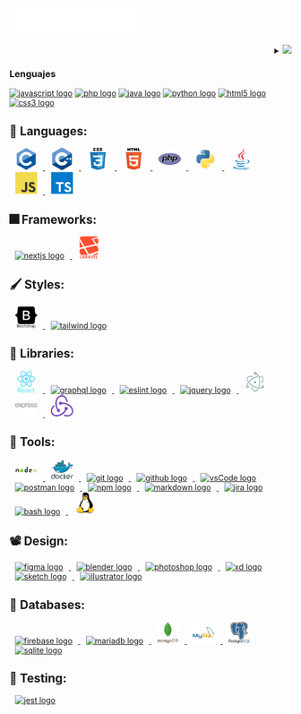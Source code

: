 <img src="Images/svg/header_es.svg"></img>


<details align="right">
<summary><img src="https://img.icons8.com/color/48/google-translate.png" height="30"></summary>  

<table align="right">
 <tr><td><a href="README.md"><img src="Images/colombia.png" height="13"> Español </a></td></tr>
 <tr><td><a href="README_fr.md"><img src="Images/usa.png" height="13">   Ingles </a></td></tr>
</table>

</details>




### Lenguajes
<div align="left">  
<a href="https://www.javascript.com/" target="_blank" rel="noreferrer"><img src="https://cdn.jsdelivr.net/gh/devicons/devicon/icons/javascript/javascript-original.svg" height="40" width="50" alt="javascript logo"/></a>  
<a href="https://www.php.net/" target="_blank" rel="noreferrer"><img src="https://cdn.jsdelivr.net/gh/devicons/devicon/icons/php/php-original.svg" height="40" width="50" alt="php logo"  /></a>  
<a href="https://www.java.com/" target="_blank" rel="noreferrer"><img src="https://cdn.jsdelivr.net/gh/devicons/devicon/icons/java/java-original.svg" height="40" width="50" alt="java logo"  /></a>  
<a href="https://www.python.org/" target="_blank" rel="noreferrer"><img src="https://cdn.jsdelivr.net/gh/devicons/devicon/icons/python/python-original.svg" height="40" width="50" alt="python logo"  /></a> 
<a href="https://en.wikipedia.org/wiki/HTML5" target="_blank" rel="noreferrer"><img src="https://cdn.jsdelivr.net/gh/devicons/devicon/icons/html5/html5-original.svg" height="40" width="50" alt="html5 logo"  /></a>  
<a href="https://www.w3schools.com/css/" target="_blank" rel="noreferrer"><img src="https://cdn.jsdelivr.net/gh/devicons/devicon/icons/css3/css3-original.svg" height="40" width="50" alt="css3 logo"  /></a>  
</div>

###

## :rocket: Languages:
<tr>
  <td>
    <a href="https://www.cprogramming.com/" target="_blank" rel="noreferrer">
      <img src="https://raw.githubusercontent.com/devicons/devicon/master/icons/c/c-original.svg" alt="c logo" width="40" height="40" hspace="10" />
    </a>
  </td>
  <td>
    <a href="https://www.w3schools.com/cpp/" target="_blank" rel="noreferrer">
      <img src="https://raw.githubusercontent.com/devicons/devicon/master/icons/cplusplus/cplusplus-original.svg" alt="cplusplus logo" width="40" height="40" hspace="10" />
    </a>
  </td>
  <td>
    <a href="https://www.w3schools.com/css/" target="_blank" rel="noreferrer">
      <img src="https://raw.githubusercontent.com/devicons/devicon/master/icons/css3/css3-original-wordmark.svg" alt="css3 logo" width="40" height="40" hspace="10" />
    </a>
  </td>
  <td>
    <a href="https://www.w3.org/html/" target="_blank" rel="noreferrer">
      <img src="https://raw.githubusercontent.com/devicons/devicon/master/icons/html5/html5-original-wordmark.svg" alt="html5 logo" width="40" height="40" hspace="10" />
    </a>
  </td>
  <td>
    <a href="https://www.php.net" target="_blank" rel="noreferrer">
      <img src="https://raw.githubusercontent.com/devicons/devicon/master/icons/php/php-original.svg" alt="php logo" width="40" height="40" hspace="10" />
    </a>
  </td>
  <td>
    <a href="https://www.python.org" target="_blank" rel="noreferrer">
      <img src="https://raw.githubusercontent.com/devicons/devicon/master/icons/python/python-original.svg" alt="python logo" width="40" height="40" hspace="10" />
    </a>
  </td>
  <td>
    <a href="https://www.java.com" target="_blank" rel="noreferrer">
      <img src="https://raw.githubusercontent.com/devicons/devicon/master/icons/java/java-original.svg" alt="java logo" width="40" height="40" hspace="10" />
    </a>
  </td>
  <td>
    <a href="https://developer.mozilla.org/en-US/docs/Web/JavaScript" target="_blank" rel="noreferrer">
      <img src="https://raw.githubusercontent.com/devicons/devicon/master/icons/javascript/javascript-original.svg" alt="javascript logo" width="40" height="40" hspace="10" />
    </a>
  </td>
  <td>
    <a href="https://www.typescriptlang.org/" target="_blank" rel="noreferrer">
      <img src="https://raw.githubusercontent.com/devicons/devicon/master/icons/typescript/typescript-original.svg" alt="typescript logo" width="40" height="40" hspace="10" />
    </a>
  </td>
</tr>

## 🎆 Frameworks:

<tr>
  <td>
    <a href="https://nextjs.org/" target="_blank" rel="noreferrer">
      <img src="https://cdn.jsdelivr.net/gh/devicons/devicon/icons/nextjs/nextjs-original.svg" alt="nextjs logo" width="40" height="40" hspace="10" />
    </a>
  </td>
  <td>
    <a href="https://laravel.com/" target="_blank" rel="noreferrer">
      <img src="https://raw.githubusercontent.com/devicons/devicon/master/icons/laravel/laravel-plain-wordmark.svg" alt="laravel logo" width="40" height="40" hspace="10" />
    </a>
  </td>
</tr>

## 🖌️ Styles:

<tr>
  <td>
    <a href="https://getbootstrap.com" target="_blank" rel="noreferrer">
      <img src="https://raw.githubusercontent.com/devicons/devicon/master/icons/bootstrap/bootstrap-plain-wordmark.svg" alt="bootstrap logo" width="40" height="40" hspace="10" />
    </a>
  </td>
  <td>
    <a href="https://tailwindcss.com/" target="_blank" rel="noreferrer">
      <img src="https://profilinator.rishav.dev/skills-assets/tailwindcss.svg" alt="tailwind logo" width="40" height="40" hspace="10" />
    </a>
  </td>
</tr>

## 📖 Libraries:

<tr>
  <td>
    <a href="https://reactjs.org/" target="_blank" rel="noreferrer">
      <img src="https://raw.githubusercontent.com/devicons/devicon/master/icons/react/react-original-wordmark.svg" alt="react logo" width="40" height="40" hspace="10" />
    </a>
  </td>
  <td>
    <a href="https://graphql.org" target="_blank" rel="noreferrer">
      <img src="https://www.vectorlogo.zone/logos/graphql/graphql-icon.svg" alt="graphql logo" width="40" height="40" hspace="10" />
    </a>
  </td>
  <td>
    <a href="https://eslint.org/" target="_blank" rel="noreferrer">
      <img src="https://cdn.jsdelivr.net/gh/devicons/devicon/icons/eslint/eslint-original.svg" alt="eslint logo" width="40" height="40" hspace="10" />
    </a>
  </td>
  <td>
    <a href="https://jquery.com/" target="_blank" rel="noreferrer">
      <img src="https://cdn.jsdelivr.net/gh/devicons/devicon/icons/jquery/jquery-original.svg" alt="jquery logo" width="40" height="40" hspace="10" />
    </a>
  </td>
  <td>
    <a href="https://www.electronjs.org" target="_blank" rel="noreferrer">
      <img src="https://raw.githubusercontent.com/devicons/devicon/master/icons/electron/electron-original.svg" alt="electron logo" width="40" height="40" hspace="10" />
    </a>
  </td>
  <td>
    <a href="https://expressjs.com" target="_blank" rel="noreferrer">
      <img src="https://raw.githubusercontent.com/devicons/devicon/master/icons/express/express-original-wordmark.svg" alt="express logo" width="40" height="40" hspace="10" />
    </a>
  </td>
  <td>
    <a href="https://redux.js.org" target="_blank" rel="noreferrer">
      <img src="https://raw.githubusercontent.com/devicons/devicon/master/icons/redux/redux-original.svg" alt="redux logo" width="40" height="40" hspace="10" />
    </a>
  </td>
</tr>

## 🧰 Tools:

<tr>
  <td>
    <a href="https://nodejs.org" target="_blank" rel="noreferrer">
      <img src="https://raw.githubusercontent.com/devicons/devicon/master/icons/nodejs/nodejs-original-wordmark.svg" alt="nodejs logo" width="40" height="40" hspace="10" />
    </a>
  </td>
  <td>
    <a href="https://www.docker.com/" target="_blank" rel="noreferrer">
      <img src="https://raw.githubusercontent.com/devicons/devicon/master/icons/docker/docker-original-wordmark.svg" alt="docker logo" width="40" height="40" hspace="10" />
    </a>
  </td>
  <td>
    <a href="https://git-scm.com/" target="_blank" rel="noreferrer">
      <img src="https://www.vectorlogo.zone/logos/git-scm/git-scm-icon.svg" alt="git logo" width="40" height="40" hspace="10" />
    </a>
  </td>
  <td>
    <a href="https://github.com/" target="_blank" rel="noreferrer">
      <img src="https://cdn.jsdelivr.net/gh/devicons/devicon/icons/github/github-original.svg" alt="github logo" width="40" height="40" hspace="10" />
    </a>
  </td>
  <td>
    <a href="https://code.visualstudio.com/" target="_blank" rel="noreferrer">
      <img src="https://cdn.jsdelivr.net/gh/devicons/devicon/icons/vscode/vscode-original.svg" alt="vsCode logo" width="40" height="40" hspace="10" />
    </a>
  </td>
  <td>
    <a href="https://postman.com" target="_blank" rel="noreferrer">
      <img src="https://www.vectorlogo.zone/logos/getpostman/getpostman-icon.svg" alt="postman logo" width="40" height="40" hspace="10" />
    </a>
  </td>
  <td>
    <a href="https://www.npmjs.com/" target="_blank" rel="noreferrer">
      <img src="https://cdn.jsdelivr.net/gh/devicons/devicon/icons/npm/npm-original-wordmark.svg" alt="npm logo" width="40" height="40" hspace="10" />
    </a>
  </td>
  <td>
    <a href="https://es.wikipedia.org/wiki/Markdown" target="_blank" rel="noreferrer">
      <img src="https://cdn.jsdelivr.net/gh/devicons/devicon/icons/markdown/markdown-original.svg" alt="markdown logo" width="40" height="40" hspace="10" />
    </a>
  </td>
  <td>
    <a href="https://www.atlassian.com/es/software/jira" target="_blank" rel="noreferrer">
      <img src="https://cdn.jsdelivr.net/gh/devicons/devicon/icons/jira/jira-original.svg" alt="jira logo" width="40" height="40" hspace="10" />
    </a>
  </td>
  <td>
    <a href="https://www.gnu.org/software/bash/" target="_blank" rel="noreferrer">
      <img src="https://www.vectorlogo.zone/logos/gnu_bash/gnu_bash-icon.svg" alt="bash logo" width="40" height="40" hspace="10" />
    </a>
  </td>
  <td>
    <a href="https://www.linux.org/" target="_blank" rel="noreferrer">
      <img src="https://raw.githubusercontent.com/devicons/devicon/master/icons/linux/linux-original.svg" alt="linux logo" width="40" height="40" hspace="10" />
    </a>
  </td>
</tr>

## 📽️ Design:

<tr>
  <td>
    <a href="https://www.figma.com/" target="_blank" rel="noreferrer">
      <img src="https://www.vectorlogo.zone/logos/figma/figma-icon.svg" alt="figma logo" width="40" height="40" hspace="10" />
    </a>
  </td>
  <td>
    <a href="https://www.blender.org/" target="_blank" rel="noreferrer">
      <img src="https://cdn.jsdelivr.net/gh/devicons/devicon/icons/blender/blender-original.svg" alt="blender logo" width="40" height="40" hspace="10" />
    </a>
  </td>
  <td>
    <a href="https://www.photoshop.com/en" target="_blank" rel="noreferrer">
      <img src="https://www.adobe.com/content/dam/acom/one-console/icons_rebrand/ps_appicon.svg" alt="photoshop logo" width="40" height="40" hspace="10" />
    </a>
  </td>
  <td>
    <a href="https://www.adobe.com/products/xd.html" target="_blank" rel="noreferrer">
      <img src="https://cdn.worldvectorlogo.com/logos/adobe-xd.svg" alt="xd logo" width="40" height="40" hspace="10" />
    </a>
  </td>
  <td>
    <a href="https://www.sketch.com/" target="_blank" rel="noreferrer">
      <img src="https://www.vectorlogo.zone/logos/sketchapp/sketchapp-icon.svg" alt="sketch logo" width="40" height="40" hspace="10" />
    </a>
  </td>
  <td>
    <a href="https://www.adobe.com/in/products/illustrator.html" target="_blank" rel="noreferrer">
      <img src="https://www.vectorlogo.zone/logos/adobe_illustrator/adobe_illustrator-icon.svg" alt="illustrator logo" width="40" height="40" hspace="10" />
    </a>
  </td>
</tr>

## 🏬 Databases:

<tr>
  <td>
    <a href="https://firebase.google.com/" target="_blank" rel="noreferrer">
      <img src="https://www.vectorlogo.zone/logos/firebase/firebase-icon.svg" alt="firebase logo" width="40" height="40" hspace="10" />
    </a>
  </td>
  <td>
    <a href="https://mariadb.org/" target="_blank" rel="noreferrer">
      <img src="https://www.vectorlogo.zone/logos/mariadb/mariadb-icon.svg" alt="mariadb logo" width="40" height="40" hspace="10" />
    </a>
  </td>
  <td>
    <a href="https://www.mongodb.com/" target="_blank" rel="noreferrer">
      <img src="https://raw.githubusercontent.com/devicons/devicon/master/icons/mongodb/mongodb-original-wordmark.svg" alt="mongodb logo" width="40" height="40" hspace="10" />
    </a>
  </td>
  <td>
    <a href="https://www.mysql.com/" target="_blank" rel="noreferrer">
      <img src="https://raw.githubusercontent.com/devicons/devicon/master/icons/mysql/mysql-original-wordmark.svg" alt="mysql logo" width="40" height="40" hspace="10" />
    </a>
  </td>
  <td>
    <a href="https://www.postgresql.org" target="_blank" rel="noreferrer">
      <img src="https://raw.githubusercontent.com/devicons/devicon/master/icons/postgresql/postgresql-original-wordmark.svg" alt="postgresql logo" width="40" height="40" hspace="10" />
    </a>
  </td>
  <td>
    <a href="https://www.sqlite.org/" target="_blank" rel="noreferrer">
      <img src="https://www.vectorlogo.zone/logos/sqlite/sqlite-icon.svg" alt="sqlite logo" width="40" height="40" hspace="10" />
    </a>
  </td>
</tr>

## 🤖 Testing:

<tr>
  <td>
    <a href="https://jestjs.io/" target="_blank" rel="noreferrer">
      <img src="https://cdn.jsdelivr.net/gh/devicons/devicon/icons/jest/jest-plain.svg" alt="jest logo" width="40" height="40" hspace="10" />
    </a>
  </td>  
</tr>
